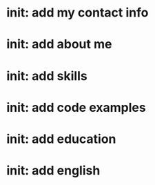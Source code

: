 # init: add my contact info
# init: add about me
# init: add skills
# init: add code examples
# init: add education
# init: add english
